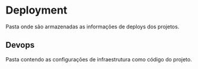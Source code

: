 # Deployment

Pasta onde são armazenadas as informações de deploys dos projetos.

## Devops

Pasta contendo as configurações de infraestrutura como código do projeto.
